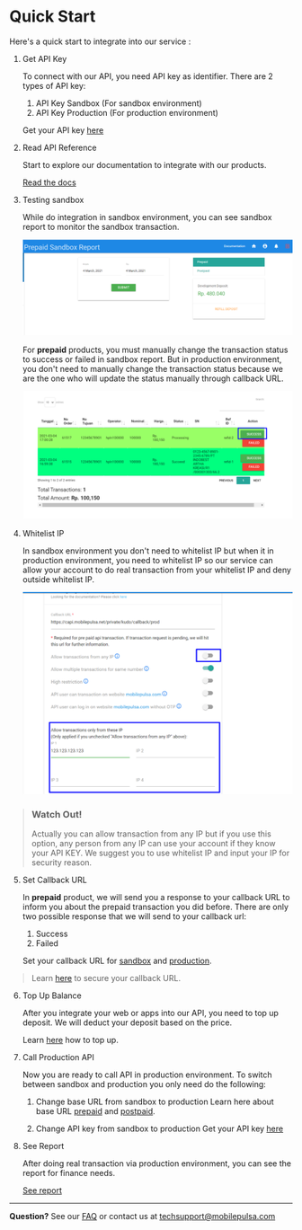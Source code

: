 # Quick Start

Here's a quick start to integrate into our service : 

1. Get API Key

    To connect with our API, you need API key as identifier. There are 2 types of API key:

      1. API Key Sandbox (For sandbox environment)
      2. API Key Production (For production environment)

    Get your API key [here](https://developer.mobilepulsa.net/home)

2. Read API Reference

    Start to explore our documentation to integrate with our products.

    [Read the docs](docs/api-reference/docs/introduction.md)

3. Testing sandbox

    While do integration in sandbox environment, you can see sandbox report to monitor the sandbox transaction.

    ![Sandbox Report](../../assets/images/sandboxreport.png)

    For **prepaid** products, you must manually change the transaction status to success or failed in sandbox report. But in production environment, you don't need to manually change the transaction status because we are the one who will update the status manually through callback URL.

    ![Sandbox Report Manual Success](../../assets/images/sandbox-report-manual-success.png)

4. Whitelist IP

    In sandbox environment you don't need to whitelist IP but when it in production environment, you need to whitelist IP so our service can allow your account to do real transaction from your whitelist IP and deny outside whitelist IP.

    ![Whitelist IP](../../assets/images/whitelist-ip.png)

<!-- theme: warning -->

> ### Watch Out!
> Actually you can allow transaction from any IP but if you use this option, any person from any IP can use your 
> account if they know your API KEY. We suggest you to use whitelist IP and input your IP for security reason.

5. Set Callback URL

    In **prepaid** product, we will send you a response to your callback URL to inform you about the prepaid transaction you did before. 
    There are only two possible response that we will send to your callback url:

   1. Success
   2. Failed

    Set your callback URL for [sandbox](https://developer.mobilepulsa.net/development) and [production](https://developer.mobilepulsa.net/production/ip).

<!-- theme: info -->

> Learn [here](./../security.md) to secure your callback URL.

6. Top Up Balance

    After you integrate your web or apps into our API, you need to top up deposit. We will deduct your deposit based on the price.

    Learn [here](./../top-up-balance.md) how to top up.

7. Call Production API

    Now you are ready to call API in production environment. To switch between sandbox and production you only need do the following:

   1. Change base URL from sandbox to production
      Learn here about base URL [prepaid](docs/api-reference/docs/prepaid%20v1%20(legacy)/base-url.md) and [postpaid](docs/api-reference/docs/postpaid/base-url.md).

   2. Change API key from sandbox to production
      Get your API key [here](https://developer.mobilepulsa.net/home)

8. See Report

    After doing real transaction via production environment, you can see the report for finance needs.

    [See report](https://iak.id/webapp/report/prepaid)


---

  **Question?** See our [FAQ](docs/developer-documentation/docs/faq.md) or contact us at [techsupport@mobilepulsa.com](mailto:techsupport@mobilepulsa.com)
